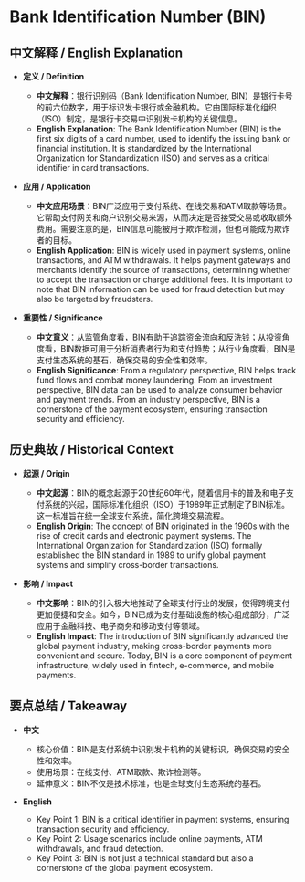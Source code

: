 # Bank Identification Number (BIN)

## 中文解释 / English Explanation

* **定义 / Definition**  
  - **中文解释**：银行识别码（Bank Identification Number, BIN）是银行卡号的前六位数字，用于标识发卡银行或金融机构。它由国际标准化组织（ISO）制定，是银行卡交易中识别发卡机构的关键信息。  
  - **English Explanation**: The Bank Identification Number (BIN) is the first six digits of a card number, used to identify the issuing bank or financial institution. It is standardized by the International Organization for Standardization (ISO) and serves as a critical identifier in card transactions.

* **应用 / Application**  
  - **中文应用场景**：BIN广泛应用于支付系统、在线交易和ATM取款等场景。它帮助支付网关和商户识别交易来源，从而决定是否接受交易或收取额外费用。需要注意的是，BIN信息可能被用于欺诈检测，但也可能成为欺诈者的目标。  
  - **English Application**: BIN is widely used in payment systems, online transactions, and ATM withdrawals. It helps payment gateways and merchants identify the source of transactions, determining whether to accept the transaction or charge additional fees. It is important to note that BIN information can be used for fraud detection but may also be targeted by fraudsters.

* **重要性 / Significance**  
  - **中文意义**：从监管角度看，BIN有助于追踪资金流向和反洗钱；从投资角度看，BIN数据可用于分析消费者行为和支付趋势；从行业角度看，BIN是支付生态系统的基石，确保交易的安全性和效率。  
  - **English Significance**: From a regulatory perspective, BIN helps track fund flows and combat money laundering. From an investment perspective, BIN data can be used to analyze consumer behavior and payment trends. From an industry perspective, BIN is a cornerstone of the payment ecosystem, ensuring transaction security and efficiency.

## 历史典故 / Historical Context

* **起源 / Origin**  
  - **中文起源**：BIN的概念起源于20世纪60年代，随着信用卡的普及和电子支付系统的兴起，国际标准化组织（ISO）于1989年正式制定了BIN标准。这一标准旨在统一全球支付系统，简化跨境交易流程。  
  - **English Origin**: The concept of BIN originated in the 1960s with the rise of credit cards and electronic payment systems. The International Organization for Standardization (ISO) formally established the BIN standard in 1989 to unify global payment systems and simplify cross-border transactions.

* **影响 / Impact**  
  - **中文影响**：BIN的引入极大地推动了全球支付行业的发展，使得跨境支付更加便捷和安全。如今，BIN已成为支付基础设施的核心组成部分，广泛应用于金融科技、电子商务和移动支付等领域。  
  - **English Impact**: The introduction of BIN significantly advanced the global payment industry, making cross-border payments more convenient and secure. Today, BIN is a core component of payment infrastructure, widely used in fintech, e-commerce, and mobile payments.

## 要点总结 / Takeaway

* **中文**  
  - 核心价值：BIN是支付系统中识别发卡机构的关键标识，确保交易的安全性和效率。  
  - 使用场景：在线支付、ATM取款、欺诈检测等。  
  - 延伸意义：BIN不仅是技术标准，也是全球支付生态系统的基石。

* **English**  
  - Key Point 1: BIN is a critical identifier in payment systems, ensuring transaction security and efficiency.  
  - Key Point 2: Usage scenarios include online payments, ATM withdrawals, and fraud detection.  
  - Key Point 3: BIN is not just a technical standard but also a cornerstone of the global payment ecosystem.